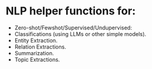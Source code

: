 # NLP helper functions for:
- Zero-shot/Fewshot/Supervised/Undupervised:
- Classifications (using LLMs or other simple models).
- Entity Extraction.
- Relation Extractions.
- Summarization.
- Topic Extractions.